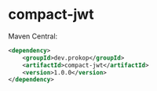# compact-jwt

Maven Central:

```xml
<dependency>
    <groupId>dev.prokop</groupId>
    <artifactId>compact-jwt</artifactId>
    <version>1.0.0</version>
</dependency>
```

